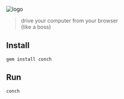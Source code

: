 ![logo](https://raw.github.com/limadelic/conch/master/docs/logo_s.png)
> drive your computer from your browser    
> (like a boss)

## Install
```
gem install conch
```

## Run
```
conch
```

